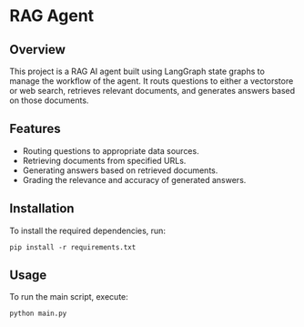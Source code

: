 # RAG Agent

## Overview
This project is a RAG AI agent built using LangGraph state graphs to manage the workflow of the agent. It routs questions to either a vectorstore or web search, retrieves relevant documents, and generates answers based on those documents.

## Features
- Routing questions to appropriate data sources.
- Retrieving documents from specified URLs.
- Generating answers based on retrieved documents.
- Grading the relevance and accuracy of generated answers.

## Installation
To install the required dependencies, run:
```
pip install -r requirements.txt
```

## Usage
To run the main script, execute:
```
python main.py
```